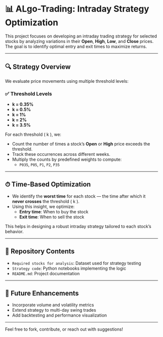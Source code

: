 # 📊 ALgo-Trading: Intraday Strategy Optimization

This project focuses on developing an intraday trading strategy for selected stocks by analyzing variations in their **Open**, **High**, **Low**, and **Close** prices. The goal is to identify optimal entry and exit times to maximize returns.

---

## 🔍 Strategy Overview

We evaluate price movements using multiple threshold levels:

### ✅ Threshold Levels
- **k = 0.35%**
- **k = 0.5%**
- **k = 1%**
- **k = 2%**
- **k = 3.5%**

For each threshold \( k \), we:
- Count the number of times a stock’s **Open** or **High** price exceeds the threshold.
- Track these occurrences across different weeks.
- Multiply the counts by predefined weights to compute:
  - `P035`, `P05`, `P1`, `P2`, `P35`

---

## ⏱ Time-Based Optimization

- We identify the **worst time** for each stock — the time after which it **never crosses** the threshold \( k \).
- Using this insight, we optimize:
  - **Entry time**: When to buy the stock
  - **Exit time**: When to sell the stock

This helps in designing a robust intraday strategy tailored to each stock’s behavior.

---

## 📁 Repository Contents
- `Required stocks for analysis`: Dataset used for strategy testing
- `Strategy code`: Python notebooks implementing the logic
- `README.md`: Project documentation

---

## 🚀 Future Enhancements
- Incorporate volume and volatility metrics
- Extend strategy to multi-day swing trades
- Add backtesting and performance visualization

---

Feel free to fork, contribute, or reach out with suggestions!
